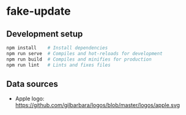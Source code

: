 # fake-update

## Development setup

```bash
npm install    # Install dependencies
npm run serve  # Compiles and hot-reloads for development
npm run build  # Compiles and minifies for production
npm run lint   # Lints and fixes files
```

## Data sources

- Apple logo: https://github.com/gilbarbara/logos/blob/master/logos/apple.svg

